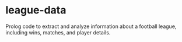 # league-data
Prolog code to extract and analyze information about a football league, including wins, matches, and player details.
